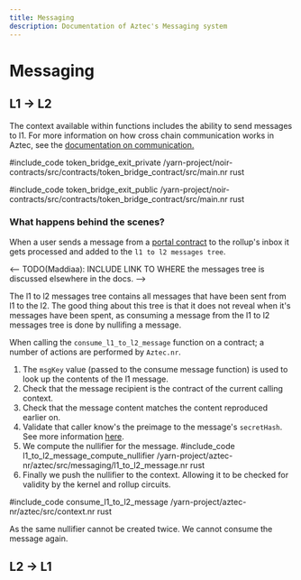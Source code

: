 ```yaml
---
title: Messaging
description: Documentation of Aztec's Messaging system
---
```


# Messaging

## L1 -> L2
The context available within functions includes the ability to send messages to l1. For more information on how cross chain communication works in Aztec, see the [documentation on communication.](../../../concepts/foundation/communication/cross_chain_calls.md)

#include_code token_bridge_exit_private  /yarn-project/noir-contracts/src/contracts/token_bridge_contract/src/main.nr rust

#include_code token_bridge_exit_public  /yarn-project/noir-contracts/src/contracts/token_bridge_contract/src/main.nr rust

### What happens behind the scenes?
When a user sends a message from a [portal contract](../../../concepts/foundation/communication/cross_chain_calls.md#portal) to the rollup's inbox it gets processed and added to the `l1 to l2 messages tree`.

 <-- TODO(Maddiaa): INCLUDE LINK TO WHERE the messages tree is discussed elsewhere in the docs. -->

The l1 to l2 messages tree contains all messages that have been sent from l1 to the l2. The good thing about this tree is that it does not reveal when it's messages have been spent, as consuming a message from the l1 to l2 messages tree is done by nullifing a message.

When calling the `consume_l1_to_l2_message` function on a contract; a number of actions are performed by `Aztec.nr`.

1. The `msgKey` value (passed to the consume message function) is used to look up the contents of the l1 message.
2. Check that the message recipient is the contract of the current calling context.
3. Check that the message content matches the content reproduced earlier on. 
4. Validate that caller know's the preimage to the message's `secretHash`. See more information [here](../../../concepts/foundation/communication/cross_chain_calls.md#messages).
5. We compute the nullifier for the message.
#include_code l1_to_l2_message_compute_nullifier  /yarn-project/aztec-nr/aztec/src/messaging/l1_to_l2_message.nr rust
6. Finally we push the nullifier to the context. Allowing it to be checked for validity by the kernel and rollup circuits. 

#include_code consume_l1_to_l2_message  /yarn-project/aztec-nr/aztec/src/context.nr rust

As the same nullifier cannot be created twice. We cannot consume the message again.

## L2 -> L1
